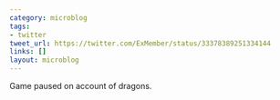 ```yaml
---
category: microblog
tags:
- twitter
tweet_url: https://twitter.com/ExMember/status/33378389251334144
links: []
layout: microblog
---
```

Game paused on account of dragons.
